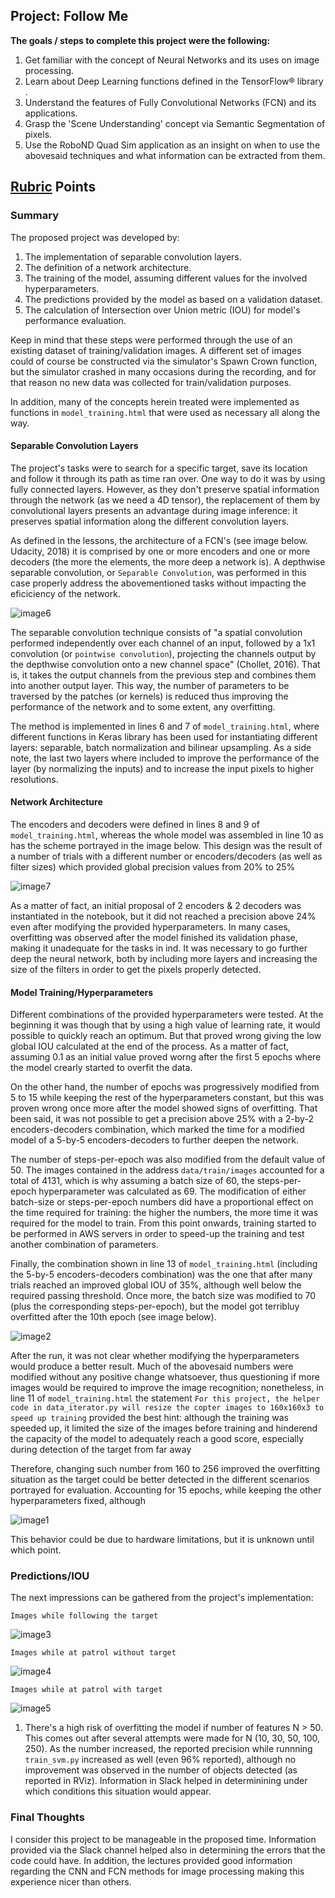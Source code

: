 ## Project: Follow Me

**The goals / steps to complete this project were the following:**  

1. Get familiar with the concept of Neural Networks and its uses on image processing.
2. Learn about Deep Learning functions defined in the TensorFlow® library .
3. Understand the features of Fully Convolutional Networks (FCN) and its applications. 
4. Grasp the 'Scene Understanding' concept via Semantic Segmentation of pixels. 
6. Use the RoboND Quad Sim application as an insight on when to use the abovesaid techniques and what information can be extracted from them. 

[//]: # (Image References)
[image1]: ./image_batch_size_60_256.png
[image2]: ./image_batch_size_70_160.png
[image3]: ./image3_while_following_the_target.png
[image4]: ./image4_while_at_patrol_without_target.png
[image5]: ./image5_while_at_patrol_with_target.png
[image6]: ./fcn.png
[image7]: ./architecture.png

## [Rubric](https://review.udacity.com/#!/rubrics/1155/view) Points

### Summary

The proposed project was developed by:
1. The implementation of separable convolution layers. 
2. The definition of a network architecture.
3. The training of the model, assuming different values for the involved hyperparameters. 
5. The predictions provided by the model as based on a validation dataset.
5. The calculation of Intersection over Union metric (IOU) for model's performance evaluation. 

Keep in mind that these steps were performed through the use of an existing dataset of training/validation images. A different set of images could of course be constructed via the simulator's Spawn Crown function, but the simulator crashed in many occasions during the recording, and for that reason no new data was collected for train/validation purposes.  

In addition, many of the concepts herein treated were implemented as functions in `model_training.html` that were used as necessary all along the way. 

#### Separable Convolution Layers

The project's tasks were to search for a specific target, save its location and follow it through its path as time ran over. One way to do it was by using fully connected layers. However, as they don't preserve spatial information through the network (as we need a 4D tensor), the replacement of them by convolutional layers presents an advantage during image inference: it preserves spatial information along the different convolution layers.

As defined in the lessons, the architecture of a FCN's (see image below. Udacity, 2018) it is comprised by one or more encoders and one or more decoders (the more the elements, the more deep a network is). A depthwise separable convolution, or `Separable Convolution`, was performed in this case properly address the abovementioned tasks without impacting the eficiciency of the network. 

![image6]

The separable convolution technique consists of "a spatial convolution performed independently over each channel of an input, followed by a 1x1 convolution (or `pointwise convolution`), projecting the channels output by the depthwise convolution onto a new channel space" (Chollet, 2016). That is, it takes the output channels from the previous step and combines them into another output layer. This way, the number of parameters to be traversed by the patches (or kernels) is reduced thus improving the performance of the network and to some extent, any overfitting. 

The method is implemented in lines 6 and 7 of `model_training.html`, where different functions in Keras library has been used for instantiating different layers: separable, batch normalization and bilinear upsampling. As a side note, the last two layers where included to improve the performance of the layer (by normalizing the inputs) and to increase the input pixels to higher resolutions. 

#### Network Architecture

The encoders and decoders were defined in lines 8 and 9 of `model_training.html`, whereas the whole model was assembled in line 10 as has the scheme portrayed in the image below. This design was the result of a number of trials with a different number or encoders/decoders (as well as filter sizes) which provided global precision values from 20% to 25%

![image7]

As a matter of fact, an initial proposal of 2 encoders & 2 decoders was instantiated in the notebook, but it did not reached a precision above 24% even after modifying the provided hyperparameters. In many cases, overfitting was observed after the model finished its validation phase, making it unadequate for the tasks in ind. It was necessary to go further deep the neural network, both by including more layers and increasing the size of the filters in order to get the pixels properly detected. 

#### Model Training/Hyperparameters

Different combinations of the provided hyperparameters were tested. At the beginning it was though that by using a high value of learning rate, it would possible to quickly reach an optimum. But that proved wrong giving the low global IOU calculated at the end of the process. As a matter of fact, assuming 0.1 as an initial value proved worng after the first 5 epochs where the model crearly started to overfit the data. 

On the other hand, the number of epochs was progressively modified from 5 to 15 while keeping the rest of the hyperparameters constant, but this was proven wrong once more after the model showed signs of overfitting. That been said, it was not possible to get a precision above 25% with a 2-by-2 encoders-decoders combination, which marked the time for a modified model of a 5-by-5 encoders-decoders to  further deepen the network.

The number of steps-per-epoch was also modified from the default value of 50. The images contained in the address `data/train/images` accounted for a total of 4131, which is why assuming a batch size of 60, the steps-per-epoch hyperparameter was calculated as 69. The modification of either batch-size or steps-per-epoch numbers did have a proportional effect on the time required for training: the higher the numbers, the more time it was required for the model to train. From this point onwards, training started to be performed in AWS servers in order to speed-up the training and test another combination of parameters. 

Finally, the combination shown in line 13 of `model_training.html` (including the 5-by-5 encoders-decoders combination) was the one that after many trials reached an improved global IOU of 35%, although well below the required passing threshold. Once more, the batch size was modified to 70 (plus the corresponding steps-per-epoch), but the model got terribluy overfitted after the 10th epoch (see image below). 

![image2]

After the run, it was not clear whether modifying the hyperparameters would produce a better result. Much of the abovesaid numbers were modified without any positive change whatsoever, thus questioning if more images would be required to improve the image recognition; nonetheless, in line 11 of `model_training.html` the statement `For this project, the helper code in data_iterator.py will resize the copter images to 160x160x3 to speed up training` provided the best hint: although the training was speeded up, it limited the size of the images before training and hinderend the capacity of the model to adequately reach a good score, especially during detection of the target from far away

Therefore, changing such number from 160 to 256 improved the overfitting situation as the target could be better detected in the different scenarios portrayed for evaluation. Accounting for 15 epochs, while keeping the other hyperparameters fixed, although 

![image1]

 This behavior could be due to hardware limitations, but it is unknown until which point.

### Predictions/IOU
The next impressions can be gathered from the project's implementation:
 

`Images while following the target`

![image3]

`Images while at patrol without target` 

![image4]

`Images while at patrol with target`

![image5]

1. There's a high risk of overfitting the model if number of features N > 50. This comes out after several attempts were made for N (10, 30, 50, 100, 250). As the number increased, the reported precision while runnning `train_svm.py` increased as well (even 96% reported), although no improvement was observed in the number of objects detected (as reported in RViz). Information in Slack helped in determinining under which conditions this situation would appear.  


### Final Thoughts

I consider this project to be manageable in the proposed time. Information provided via the Slack channel helped also in determining the errors that the code could have. In addition, the lectures provided good information regarding the CNN and FCN methods for image processing making this experience nicer than others. 
 

